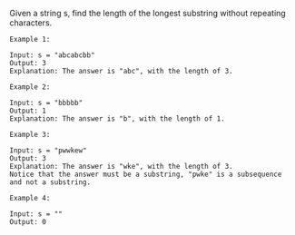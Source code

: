 Given a string s, find the length of the longest substring without repeating characters.


```
Example 1:

Input: s = "abcabcbb"
Output: 3
Explanation: The answer is "abc", with the length of 3.

```
```
Example 2:

Input: s = "bbbbb"
Output: 1
Explanation: The answer is "b", with the length of 1.

```
```
Example 3:

Input: s = "pwwkew"
Output: 3
Explanation: The answer is "wke", with the length of 3.
Notice that the answer must be a substring, "pwke" is a subsequence and not a substring.
```
```
Example 4:

Input: s = ""
Output: 0
```
